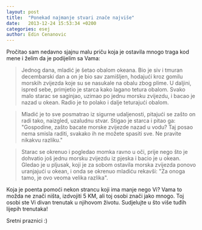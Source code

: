 ```yaml
---
layout: post
title:  "Ponekad najmanje stvari znače najviše"
date:   2013-12-24 15:53:34 +0200
categories: esej
author: Edin Cenanovic
---
```

Pročitao sam nedavno sjajnu malu priču koja je ostavila mnogo traga kod mene i želim da je podijelim sa Vama:

> Jednog dana, mladić je šetao obalom okeana. Bio je siv i tmuran decembarski dan a on je bio sav zamišljen, hodajući kroz gomilu morskih zvijezda koje su se nasukale na obalu zbog plime. U daljini, ispred sebe, primjetio je starca kako lagano tetura obalom. Svako malo starac se saginjao, uzimao po jednu morsku zvijezdu, i bacao je nazad u okean. Radio je to polako i dalje teturajući obalom.

> Mladić je to sve posmatrao iz sigurne udaljenosti, pitajući se zašto on radi tako, naizgled, uzaludnu stvar. Stigao je starca i pitao ga: "Gospodine, zašto bacate morske zvijezde nazad u vodu? Taj posao nema smisla raditi, svakako ih ne možete spasiti sve. Ne pravite nikakvu razliku."

> Starac se okrenuo i pogledao momka ravno u oči, prije nego što je dohvatio još jednu morsku zvijezdu iz pjeska i bacio je u okean. Gledao je u pljusak, koji je za sobom ostavila morska zvijezda ponovo uranjajući u okean, i onda se okrenuo mladiću rekavši: "Za onoga tamo, je ovo veoma velika razlika".

Koja je poenta pomoći nekon strancu koji ima manje nego Vi? Vama to možda ne znači ništa, izdvojiti 5 KM, ali toj osobi znači jako mnogo. Toj osobi ste Vi divan trenutak u njihovom životu. Sudjelujte u što više tuđih lijepih trenutaka!

Sretni praznici :)

